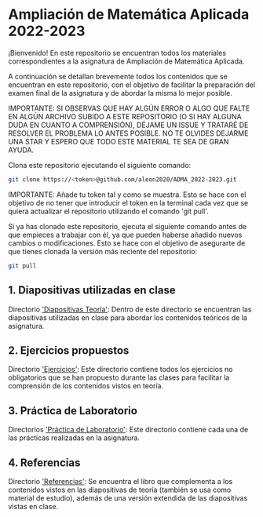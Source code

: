 # Ampliación de Matemática Aplicada 2022-2023

¡Bienvenido! En este repositorio se encuentran todos los materiales correspondientes a la asignatura de Ampliación de Matemática Aplicada.

A continuación se detallan brevemente todos los contenidos que se encuentran en este repositorio, con el objetivo de facilitar la preparación del examen final de la asignatura y de abordar la misma lo mejor posible.

IMPORTANTE: SI OBSERVAS QUE HAY ALGÚN ERROR O ALGO QUE FALTE EN ALGÚN ARCHIVO SUBIDO A ESTE REPOSITORIO (O SI HAY ALGUNA DUDA EN CUANTO A COMPRENSIÓN), DÉJAME UN ISSUE Y TRATARÉ DE RESOLVER EL PROBLEMA LO ANTES POSIBLE. NO TE OLVIDES DEJARME UNA STAR Y ESPERO QUE TODO ESTE MATERIAL TE SEA DE GRAN AYUDA.

Clona este repositorio ejecutando el siguiente comando:

```sh
git clone https://<token>@github.com/aleon2020/ADMA_2022-2023.git
```

IMPORTANTE: Añade tu token tal y como se muestra. Esto se hace con el objetivo de no tener que introducir el token en la terminal cada vez que se quiera actualizar el repositorio utilizando el comando 'git pull'.

Si ya has clonado este repositorio, ejecuta el siguiente comando antes de que empieces a trabajar con él, ya que pueden haberse añadido nuevos cambios o modificaciones. Esto se hace con el objetivo de asegurarte de que tienes clonada la versión más reciente del repositorio:

```sh
git pull
```

## 1. Diapositivas utilizadas en clase

Directorio ['Diapositivas Teoría'](https://github.com/aleon2020/ADMA_2022-2023/tree/main/Diapositivas%20Teor%C3%ADa): Dentro de este directorio se encuentran las diapositivas utilizadas en clase para abordar los contenidos teóricos de la asignatura.

## 2. Ejercicios propuestos

Directorio ['Ejercicios'](https://github.com/aleon2020/ADMA_2022-2023/tree/main/Ejercicios): Este directorio contiene todos los ejercicios no obligatorios que se han propuesto durante las clases para facilitar la comprensión de los contenidos vistos en teoría.

## 3. Práctica de Laboratorio

Directorios ['Práctica de Laboratorio'](https://github.com/aleon2020/ADMA_2022-2023/tree/main/Pr%C3%A1ctica%20de%20Laboratorio): Este directorio contiene cada una de las prácticas realizadas en la asignatura.

## 4. Referencias

Directorio ['Referencias'](https://github.com/aleon2020/ADMA_2022-2023/tree/main/Referencias): Se encuentra el libro que complementa a los contenidos vistos en las diapositivas de teoría (también se usa como material de estudio), además de una versión extendida de las diapositivas vistas en clase.
